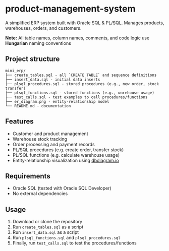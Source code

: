 # product-management-system
A simplified ERP system built with Oracle SQL &amp; PL/SQL. Manages products, warehouses, orders, and customers.

**Note:** All table names, column names, comments, and code logic use **Hungarian** naming conventions

## Project structure

```
mini_erp/
├── create_tables.sql - all `CREATE TABLE` and sequence definitions
├── insert_data.sql - initial data inserts
├── plsql_procedures.sql - stored procedures (e.g., new order, stock transfer)
├── plsql_functions.sql - stored functions (e.g., warehouse usage)
├── test_calls.sql - test examples to call procedures/functions
├── er_diagram.png - entity-relationship model
└── README.md - documentation
```

## Features

- Customer and product management
- Warehouse stock tracking
- Order processing and payment records
- PL/SQL procedures (e.g. create order, transfer stock)
- PL/SQL functions (e.g. calculate warehouse usage)
- Entity-relationship visualization using [dbdiagram.io](https://dbdiagram.io)

## Requirements

- Oracle SQL (tested with Oracle SQL Developer)
- No external dependencies

## Usage
1. Download or clone the repository
2. Run `create_tables.sql` as a script
3. Run `insert_data.sql` as a script
4. Run `plsql_functions.sql` and `plsql_procedures.sql`
5. Finally, run `test_calls.sql` to test the procedures/functions
